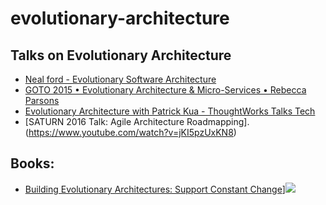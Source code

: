 # evolutionary-architecture
## Talks on Evolutionary Architecture
* [Neal ford - Evolutionary Software Architecture](https://www.youtube.com/watch?v=CglSFhwbI3s)
* [GOTO 2015 • Evolutionary Architecture & Micro-Services • Rebecca Parsons](https://www.youtube.com/watch?v=WhHtVUlJNA0)
* [Evolutionary Architecture with Patrick Kua - ThoughtWorks Talks Tech](https://www.youtube.com/watch?v=7e6Ww8b2hzQ)
* [SATURN 2016 Talk: Agile Architecture Roadmapping].(https://www.youtube.com/watch?v=jKI5pzUxKN8)


## Books:
* [Building Evolutionary Architectures: Support Constant Change](https://www.amazon.com/Building-Evolutionary-Architectures-Support-Constant/dp/1491986360)]![](https://images-na.ssl-images-amazon.com/images/I/51T9lrsUACL._SX379_BO1,204,203,200_.jpg)

